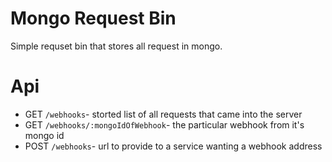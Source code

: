 # Mongo Request Bin

Simple requset bin that stores all request in mongo.

# Api

* GET `/webhooks`- storted list of all requests that came into the server
* GET `/webhooks/:mongoIdOfWebhook`- the particular webhook from it's mongo id
* POST `/webhooks`- url to provide to a service wanting a webhook address